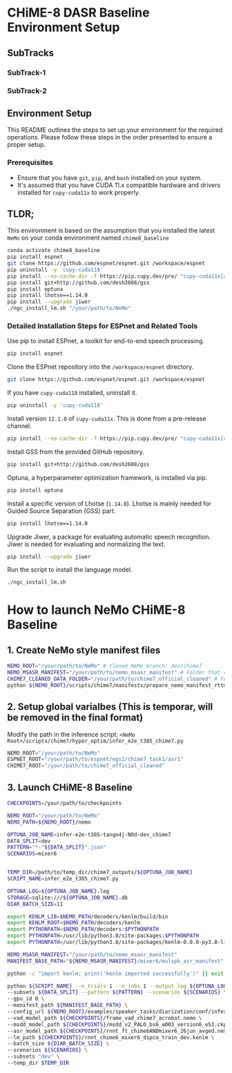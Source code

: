 

# CHiME-8 DASR Baseline Environment Setup

## SubTracks

### SubTrack-1
### SubTrack-2


## Environment Setup

This README outlines the steps to set up your environment for the required operations. Please follow these steps in the order presented to ensure a proper setup.

### Prerequisites

- Ensure that you have `git`, `pip`, and `bash` installed on your system.
- It's assumed that you have CUDA 11.x compatible hardware and drivers installed for `cupy-cuda11x` to work properly.

## TLDR; 

This environment is based on the assumption that you installed the latest `NeMo` on your conda environment named `chime8_baseline`

```bash
conda activate chime8_baseline
pip install espnet
git clone https://github.com/espnet/espnet.git /workspace/espnet
pip uninstall -y 'cupy-cuda118'
pip install --no-cache-dir -f https://pip.cupy.dev/pre/ "cupy-cuda11x[all]==12.1.0"
pip install git+http://github.com/desh2608/gss
pip install optuna
pip install lhotse==1.14.0
pip install --upgrade jiwer
./ngc_install_lm.sh "/your/path/to/NeMo"
```

### Detailed Installation Steps for ESPnet and Related Tools

Use pip to install ESPnet, a toolkit for end-to-end speech processing.

```bash
pip install espnet
```

Clone the ESPnet repository into the `/workspace/espnet` directory.

```bash
git clone https://github.com/espnet/espnet.git /workspace/espnet
```

If you have `cupy-cuda118` installed, uninstall it.

```bash
pip uninstall -y 'cupy-cuda118'
```

Install version `12.1.0` of `cupy-cuda11x`. This is done from a pre-release channel.

```bash
pip install --no-cache-dir -f https://pip.cupy.dev/pre/ "cupy-cuda11x[all]==12.1.0"
```

Install GSS from the provided GitHub repository.

```bash
pip install git+http://github.com/desh2608/gss
```

Optuna, a hyperparameter optimization framework, is installed via pip.

```bash
pip install optuna
```

Install a specific version of Lhotse (`1.14.0`).
Lhotse is mainly needed for Guided Source Separation (GSS) part.

```bash
pip install lhotse==1.14.0
```

Upgrade Jiwer, a package for evaluating automatic speech recognition.
Jiwer is needed for evaluating and normalizing the text.

```bash
pip install --upgrade jiwer
```

Run the script to install the language model.

```bash
./ngc_install_lm.sh
```

# How to launch NeMo CHiME-8 Baseline

## 1. Create NeMo style manifest files
```bash
NEMO_ROOT="/your/path/to/NeMo" # cloned NeMo branch: dev/chime7
NEMO_MSASR_MANIFEST="/your/path/to/nemo_msasr_manifest" # Folder that contains nemo manifest .json files
CHIME7_CLEANED_DATA_FOLDER="/your/path/to/chime7_official_cleaned" # Folder that contains sub-folders named: chime6, dipco, mixer6
python ${NEMO_ROOT}/scripts/chime7/manifests/prepare_nemo_manifest_rttm_ctm_for_infer.py --data-dir ${CHIME7_CLEANED_DATA_FOLDER} --subset ${DATA_SPLIT} --output-dir ${NEMO_MSASR_MANIFEST} \
```

## 2. Setup global varialbes (This is temporar, will be removed in the final format)

Modify the path in the inference script: `<NeMo Root>/scripts/chime7/hyper_optim/infer_e2e_t385_chime7.py`

```python
NEMO_ROOT="/your/path/to/NeMo" 
ESPNET_ROOT="/your/path/to/espnet/egs2/chime7_task1/asr1"
CHIME7_ROOT="/your/path/to/chime7_official_cleaned" 
```


## 3. Launch CHiME-8 Baseline 

```bash
CHECKPOINTS=/your/path/to/checkpoints

NEMO_ROOT="/your/path/to/NeMo"
NEMO_PATH=${NEMO_ROOT}/nemo

OPTUNA_JOB_NAME=infer-e2e-t385-tango4j-NOd-dev_chime7
DATA_SPLIT=dev
PATTERN="*-"${DATA_SPLIT}".json"
SCENARIOS=mixer6


TEMP_DIR=/path/to/temp_dir/chime7_outputs/${OPTUNA_JOB_NAME}  
SCRIPT_NAME=infer_e2e_t385_chime7.py

OPTUNA_LOG=${OPTUNA_JOB_NAME}.log
STORAGE=sqlite:///${OPTUNA_JOB_NAME}.db
DIAR_BATCH_SIZE=11

export KENLM_LIB=$NEMO_PATH/decoders/kenlm/build/bin
export KENLM_ROOT=$NEMO_PATH/decoders/kenlm
export PYTHONPATH=$NEMO_PATH/decoders:$PYTHONPATH
export PYTHONPATH=/usr/lib/python3.8/site-packages:$PYTHONPATH
export PYTHONPATH=/usr/lib/python3.8/site-packages/kenlm-0.0.0-py3.8-linux-x86_64.egg:$PYTHONPATH

NEMO_MSASR_MANIFEST="/your/path/to/nemo_msasr_manifest"
MANIFEST_BASE_PATH="${NEMO_MSASR_MANIFEST}/mixer6/mulspk_asr_manifest"

python -c "import kenlm; print('kenlm imported successfully')" || exit 1

python ${SCRIPT_NAME} --n_trials 1 --n_jobs 1 --output_log ${OPTUNA_LOG} --storage ${STORAGE} --output_dir ./speaker_outputs_v3 \
--subsets ${DATA_SPLIT} --pattern ${PATTERN} --scenarios ${SCENARIOS} \
--gpu_id 0 \
--manifest_path ${MANIFEST_BASE_PATH} \
--config_url ${NEMO_ROOT}/examples/speaker_tasks/diarization/conf/inference/diar_infer_msdd_v2.yaml \
--vad_model_path ${CHECKPOINTS}/frame_vad_chime7_acrobat.nemo \
--msdd_model_path ${CHECKPOINTS}/msdd_v2_PALO_bs6_a003_version6_e53.ckpt \
--asr_model_path ${CHECKPOINTS}/rnnt_ft_chime6ANDmixer6_26jun_avged.nemo \
--lm_path ${CHECKPOINTS}/rnnt_chime6_mixer6_dipco_train_dev.kenlm \
--batch_size ${DIAR_BATCH_SIZE} \
--scenarios ${SCENARIOS} \
--subsets "dev" \
--temp_dir $TEMP_DIR
```